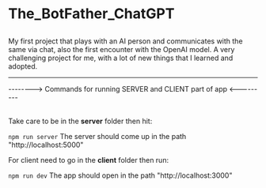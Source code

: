 # The_BotFather_ChatGPT

##
My first project that plays with an AI person and communicates with the same via chat, also the first encounter with the OpenAI model. A very challenging project for me, with a lot of new things that I learned and adopted.

<hr/>
--------> Commands for running SERVER and CLIENT part of app <--------- <br/><br/>

Take care to be in the <strong>server</strong> folder then hit:

``` npm run server ``` 
The server should come up in the path "http://localhost:5000"


For client need to go in the <strong>client</strong> folder then run:

``` npm run dev ```
The app should open in the path "http://localhost:3000"
